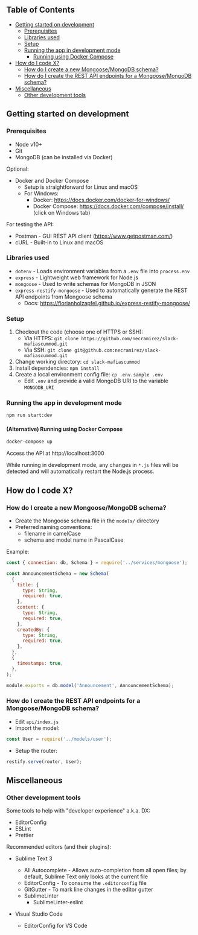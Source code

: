 <!-- START doctoc generated TOC please keep comment here to allow auto update -->
<!-- DON'T EDIT THIS SECTION, INSTEAD RE-RUN doctoc TO UPDATE -->
## Table of Contents

- [Getting started on development](#getting-started-on-development)
    - [Prerequisites](#prerequisites)
    - [Libraries used](#libraries-used)
    - [Setup](#setup)
    - [Running the app in development mode](#running-the-app-in-development-mode)
        - [Running using Docker Compose](#running-using-docker-compose)
- [How do I code X?](#how-do-i-code-x)
    - [How do I create a new Mongoose/MongoDB schema?](#how-do-i-create-a-new-mongoosemongodb-schema)
    - [How do I create the REST API endpoints for a Mongoose/MongoDB schema?](#how-do-i-create-the-rest-api-endpoints-for-a-mongoosemongodb-schema)
- [Miscellaneous](#miscellaneous)
    - [Other development tools](#other-development-tools)

<!-- END doctoc generated TOC please keep comment here to allow auto update -->


## Getting started on development

### Prerequisites

- Node v10+
- Git
- MongoDB (can be installed via Docker)

Optional:

- Docker and Docker Compose
  - Setup is straightforward for Linux and macOS
  - For Windows:
    - Docker: https://docs.docker.com/docker-for-windows/
    - Docker Compose: https://docs.docker.com/compose/install/ (click on Windows tab)

For testing the API:

- Postman - GUI REST API client (https://www.getpostman.com/)
- cURL - Built-in to Linux and macOS

### Libraries used

- `dotenv` - Loads environment variables from a `.env` file into `process.env`
- `express` - Lightweight web framework for Node.js
- `mongoose` - Used to write schemas for MongoDB in JSON
- `express-restify-mongoose` - Used to automatically generate the REST API endpoints from Mongoose schema
  - Docs: https://florianholzapfel.github.io/express-restify-mongoose/

### Setup

1. Checkout the code (choose one of HTTPS or SSH):
    - Via HTTPS: `git clone https://github.com/necramirez/slack-mafiascummod.git`
    - Via SSH: `git clone git@github.com:necramirez/slack-mafiascummod.git`
2. Change working directory: `cd slack-mafiascummod`
3. Install dependencies: `npm install`
4. Create a local environment config file: `cp .env.sample .env`
    - Edit `.env` and provide a valid MongoDB URI to the variable `MONGODB_URI`

### Running the app in development mode

```sh
npm run start:dev
```

#### (Alternative) Running using Docker Compose

```sh
docker-compose up
```

Access the API at http://localhost:3000

While running in development mode, any changes in `*.js` files will be detected and will automatically restart the Node.js process.


## How do I code X?

### How do I create a new Mongoose/MongoDB schema?

- Create the Mongoose schema file in the `models/` directory
- Preferred naming conventions:
  - filename in camelCase
  - schema and model name in PascalCase

Example:

```js
const { connection: db, Schema } = require('../services/mongoose');

const AnnouncementSchema = new Schema(
  {
    title: {
      type: String,
      required: true,
    },
    content: {
      type: String,
      required: true,
    },
    createdBy: {
      type: String,
      required: true,
    },
  },
  {
    timestamps: true,
  },
);

module.exports = db.model('Announcement', AnnouncementSchema);
```

### How do I create the REST API endpoints for a Mongoose/MongoDB schema?

- Edit `api/index.js`
- Import the model:

```js
const User = require('../models/user');
```

- Setup the router:

```js
restify.serve(router, User);
```


## Miscellaneous

### Other development tools

Some tools to help with "developer experience" a.k.a. DX:

- EditorConfig
- ESLint
- Prettier

Recommended editors (and their plugins):

- Sublime Text 3
  - All Autocomplete - Allows auto-completion from all open files; by default, Sublime Text only looks at the current file
  - EditorConfig - To consume the `.editorconfig` file
  - GitGutter - To mark line changes in the editor gutter
  - SublimeLinter
    - SublimeLinter-eslint

- Visual Studio Code
  - EditorConfig for VS Code
